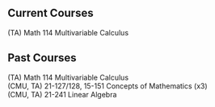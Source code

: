 ## Current Courses

(TA) Math 114 Multivariable Calculus

## Past Courses

(TA) Math 114 Multivariable Calculus\
(CMU, TA) 21-127/128, 15-151 Concepts of Mathematics (x3)\
(CMU, TA) 21-241 Linear Algebra
